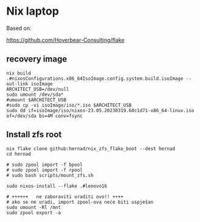 # Nix laptop 

Based on:

   https://github.com/Hoverbear-Consulting/flake


## recovery image

    nix build .#nixosConfigurations.x86_64IsoImage.config.system.build.isoImage --out-link isoImage
    ARCHITECT_USB=/dev/null
    sudo umount /dev/sda*
    #umount $ARCHITECT_USB
    #sudo cp -vi isoImage/iso/*.iso $ARCHITECT_USB
    sudo dd if=isoImage/iso/nixos-23.05.20230319.60c1d71-x86_64-linux.iso of=/dev/sda bs=4M conv=fsync



## Install zfs root

    nix flake clone github:hernad/nix_zfs_flake_boot --dest hernad
    cd hernad

    # sudo zpool import -f bpool
    # sudo zpool import -f rpool
    # sudo bash scripts/mount_zfs.sh

    sudo nixos-install --flake .#lenovo16

    # ++++++   ne zaboraviti uraditi ovo!! ++++
    # ako se ne uradi, import zpool-ova neće biti uspješan
    sudo umount -Rl /mnt
    sudo zpool export -a


